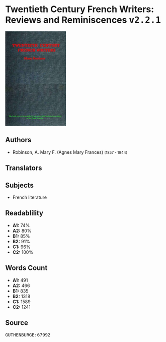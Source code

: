 # Twentieth Century French Writers: Reviews and Reminiscences <kbd>v2.2.1</kbd>

![](./cover.medium.jpg "")

## Authors


 - Robinson, A. Mary F. (Agnes Mary Frances) <small>(1857 - 1944)</small>

## Translators



## Subjects


 - French literature

## Readablility


 - **A1:** 74%
 - **A2:** 80%
 - **B1:** 85%
 - **B2:** 91%
 - **C1:** 96%
 - **C2:** 100%

## Words Count


 - **A1:** 491
 - **A2:** 466
 - **B1:** 835
 - **B2:** 1318
 - **C1:** 1589
 - **C2:** 1241

## Source


<kbd>GUTHENBURGE:67992</kbd>

